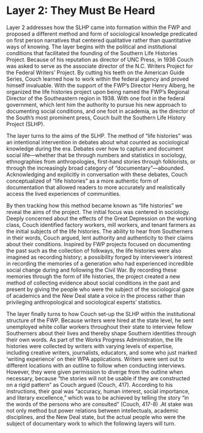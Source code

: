 # Layer 2: They Must Be Heard

Layer 2 addresses how the SLHP came into formation within the FWP and proposed a different method and form of sociological knowledge predicated on first person narratives that centered qualitative rather than quantitative ways of knowing. The layer begins with the political and institutional conditions that facilitated the founding of the Southern Life Histories Project. Because of his reputation as director of UNC Press, in 1936 Couch was asked to serve as the associate director of the N.C. Writers Project for the Federal Writers’ Project. By cutting his teeth on the American Guide Series, Couch learned how to work within the federal agency and proved himself invaluable. With the support of the  FWP’s Director Henry Alberg, he organized the life histories project upon being named the FWP’s Regional Director of the Southeastern region in 1938. With one foot in the federal government, which lent him the authority to pursue his new approach to documenting social conditions, and one foot in academia, as the director of the South’s most prominent press, Couch built the Southern Life History Project (SLHP).

The layer turns to the aims of the SLHP. The method of “life histories” was an intentional intervention in debates about what counted as sociological knowledge during the era. Debates over how to capture and document social life—whether that be through numbers and statistics in sociology, ethnographies from anthropologies, first-hand stories through folklorists, or through the increasingly broad category of “documentary”—abounded.  Acknowledging and explicitly in conversation with these debates, Couch conceptualized of “life histories” as a more authentic form of documentation that allowed readers to more accurately and realistically access the lived experiences of communities.  

By then tracking how this method became known as “life histories” we reveal the aims of the project. The initial focus was centered in sociology. Deeply concerned about the effects of the Great Depression on the working class, Couch identified factory workers, mill workers, and tenant farmers as the initial subjects of the life histories. The ability to hear from Southerners in their words, Couch argued, lent authority and authenticity to their claims about their conditions.  Inspired by FWP projects focused on documenting the past such as the collection of folkways,  the life histories were also imagined as recording history; a possibility forged by interviewer’s interest in recording the memories of a generation who had experienced incredible social change during and following the Civil War.  By recording these memories through the form of life histories, the project created a new method of collecting evidence about social conditions in the past and present by giving the people who were the subject of the sociological gaze of academics and the New Deal state  a voice in the process rather than privileging anthropological and sociological experts’ statistics.

The layer finally turns to how Couch set-up the SLHP within the institutional structure of the FWP. Because writers were hired at the state level, he sent unemployed white collar workers throughout their state to interview fellow Southerners about their lives and thereby shape Southern identities through their own words. As part of the Works Progress Administration, the life histories were collected by writers with varying levels of expertise, including creative writers, journalists, educators, and some who just marked ‘writing experience’ on their WPA applications. Writers were sent out to different locations with an outline to follow when conducting interviews. However, they were given permission to diverge from the outline when necessary, because “the stories will not be usable if they are constructed on a rigid pattern” as Couch argued (Couch, 417). According to his instructions, their goal was “accuracy, human interest, social importance, and literary excellence,” which was to be achieved by telling the story “in the words of the persons who are consulted” (Couch, 417-8) .At stake was not only method but power relations between intellectuals, academic disciplines, and the New Deal state, but the actual people who were the subject of documentary work to which the following layers will turn.
